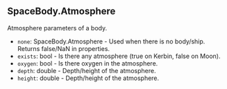 ## SpaceBody.Atmosphere

Atmosphere parameters of a body.

- `none`: SpaceBody.Atmosphere - Used when there is no body/ship. Returns false/NaN in properties.
- `exists`: bool - Is there any atmosphere (true on Kerbin, false on Moon).
- `oxygen`: bool - Is there oxygen in the atmosphere.
- `depth`: double - Depth/height of the atmosphere.
- `height`: double - Depth/height of the atmosphere.
